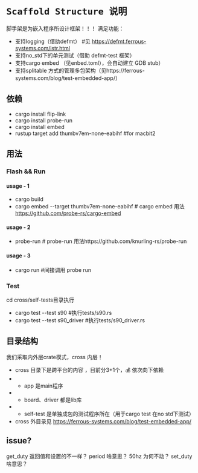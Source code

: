 # `Scaffold Structure 说明`

脚手架是为嵌入程序所设计框架！！！
满足功能：
- 支持logging（借助defmt） #见 https://defmt.ferrous-systems.com/istr.html
- 支持no_std下的单元测试（借助 defmt-test 框架）
- 支持cargo embed （见enbed.toml），会自动建立 GDB stub）
- 支持splitable 方式的管理多包架构（见https://ferrous-systems.com/blog/test-embedded-app/）

## 依赖
- cargo install flip-link
- cargo install probe-run
- cargo install embed
- rustup target add thumbv7em-none-eabihf #for macbit2

## 用法

### Flash && Run
#### usage - 1
- cargo build
- cargo embed --target thumbv7em-none-eabihf # cargo embed 用法 https://github.com/probe-rs/cargo-embed
#### usage - 2
- probe-run # probe-run 用法https://github.com/knurling-rs/probe-run
#### usage - 3
- cargo run #间接调用 probe run

### Test 
cd cross/self-tests目录执行
-  cargo test --test s90 #执行tests/s90.rs
-  cargo test --test s90_driver #执行tests/s90_driver.rs



## 目录结构
我们采取内外层crate模式，cross 内层！
- cross 目录下是跨平台的内容 ，目前分3+1个，💰 依次向下依赖
- - app 是main程序
- - board、driver 都是lib库
- - self-test 是单独成包的测试程序所在（用于cargo test 在no std下测试）
- cross 外目录见 https://ferrous-systems.com/blog/test-embedded-app/




## issue?
get_duty 返回值和设置的不一样？
period 啥意思？ 50hz 为何不动？ 
set_duty 啥意思？
